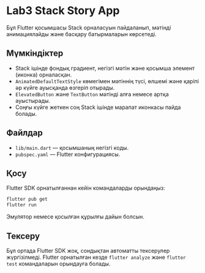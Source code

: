 # Lab3 Stack Story App

Бұл Flutter қосымшасы Stack орналасуын пайдаланып, мәтінді анимациялайды және басқару батырмаларын көрсетеді.

## Мүмкіндіктер

- Stack ішінде фондық градиент, негізгі мәтін және қосымша элемент (иконка) орналасқан.
- `AnimatedDefaultTextStyle` көмегімен мәтіннің түсі, өлшемі және қаріпі әр күйге ауысқанда өзгеріп отырады.
- `ElevatedButton` және `TextButton` мәтінді алға немесе артқа ауыстырады.
- Соңғы күйге жеткен соң Stack ішінде марапат иконкасы пайда болады.

## Файлдар

- `lib/main.dart` — қосымшаның негізгі коды.
- `pubspec.yaml` — Flutter конфигурациясы.

## Қосу

Flutter SDK орнатылғаннан кейін командаларды орындаңыз:

```bash
flutter pub get
flutter run
```

Эмулятор немесе қосылған құрылғы дайын болсын.

## Тексеру

Бұл ортада Flutter SDK жоқ, сондықтан автоматты тексерулер жүргізілмеді. Flutter орнатылған кезде `flutter analyze` және `flutter test` командаларын орындауға болады.
